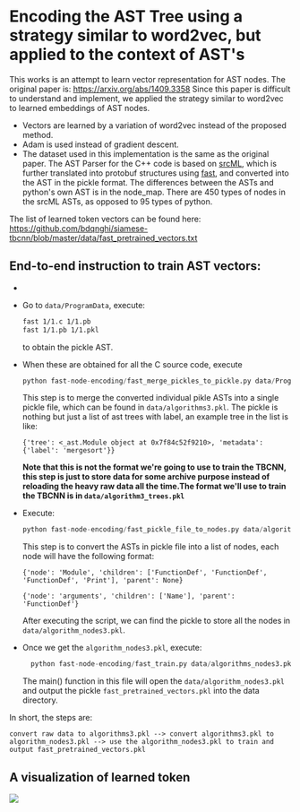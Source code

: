 # Encoding the AST Tree using a strategy similar to word2vec, but applied to the context of AST's

This works is an attempt to learn vector representation for AST nodes. The original paper is: https://arxiv.org/abs/1409.3358 Since this paper is difficult to understand and implement, we applied the strategy similar to word2vec to learned embeddings of AST nodes. 

* Vectors are learned by a variation of word2vec instead of the proposed method.
* Adam is used instead of gradient descent.
* The dataset used in this implementation is the same as the original paper. The AST Parser for the C++ code is based on [srcML](http://srcml.org),
which is further translated into protobuf structures using [fast](https://github.com/f-ast/fast), and converted into the AST in the pickle format. 
The differences between the ASTs and python's own AST is in the node_map. There are 450 types of nodes in the srcML ASTs, as opposed to 95 types of
python.

The list of learned token vectors can be found here:
https://github.com/bdqnghi/siamese-tbcnn/blob/master/data/fast_pretrained_vectors.txt

End-to-end instruction to train AST vectors:
----------------
* 
* Go to ```data/ProgramData```, execute:
    
    ```bash
    fast 1/1.c 1/1.pb
    fast 1/1.pb 1/1.pkl 
    ```
  to obtain the pickle AST. 
* When these are obtained for all the C source code, execute
    ```python
    python fast-node-encoding/fast_merge_pickles_to_pickle.py data/ProgramData data/algorithms3.pkl
    ```
    This step is to merge the converted individual pikle ASTs into a single pickle file, which can be found in ```data/algorithms3.pkl```. 
    The pickle is nothing but just a list of ast trees with label, an example tree in the list is like:
  ```
  {'tree': <_ast.Module object at 0x7f84c52f9210>, 'metadata': {'label': 'mergesort'}}
  ```
    **Note that this is not the format we're going to use to train the TBCNN, this step is just to store data for some archive purpose instead of reloading the heavy raw data all the time.The format we'll use to train the TBCNN is in ```data/algorithm3_trees.pkl```**
 
* Execute:
    
    ```python
    python fast-node-encoding/fast_pickle_file_to_nodes.py data/algorithms3.pkl data/algorithms_nodes3.pkl
    ```
  This step is to convert the ASTs in pickle file into a list of nodes, each node will have the following format:
  
  ```
  {'node': 'Module', 'children': ['FunctionDef', 'FunctionDef', 'FunctionDef', 'Print'], 'parent': None}
  
  {'node': 'arguments', 'children': ['Name'], 'parent': 'FunctionDef'}
  ```
  After executing the script, we can find the pickle to store all the nodes in ```data/algorithm_nodes3.pkl```.

* Once we get the ```algorithm_nodes3.pkl```, execute:

  ```python
    python fast-node-encoding/fast_train.py data/algorithms_nodes3.pkl data/fast_pretrained_vectors.pkl
    ```
  The main() function in this file will open the ```data/algorithm_nodes3.pkl``` and output the pickle ```fast_pretrained_vectors.pkl``` into the data directory.
  
In short, the steps are: 
```
convert raw data to algorithms3.pkl --> convert algorithms3.pkl to algorithm_nodes3.pkl --> use the algorithm_nodes3.pkl to train and output fast_pretrained_vectors.pkl
```
A visualization of learned token
--------------------------
![](../figure/fast_nodes_visualization_2.png)
